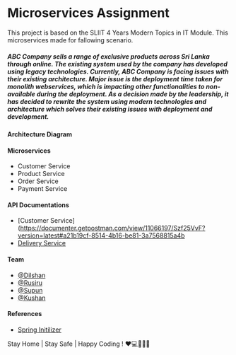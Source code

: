 # Microservices Assignment

This project is based on the SLIIT 4 Years Modern Topics in IT Module. This microservices made for fallowing scenario.

##### *ABC Company sells a range of exclusive products across Sri Lanka through online. The existing system used by the company has developed using legacy technologies. Currently, ABC Company is facing issues with their existing architecture. Major issue is the deployment time taken for monolith webservices, which is impacting other functionalities to non-available during the deployment. As a decision made by the leadership, it has decided to rewrite the system using modern technologies and architecture which solves their existing issues with deployment and development*.

#### Architecture Diagram

#### Microservices 

 - Customer Service
 - Product Service
 - Order Service
 - Payment Service
 
#### API Documentations
 - [Customer Service](https://documenter.getpostman.com/view/11066197/Szf25VvF?version=latest#a21b19cf-8514-4b16-be81-3a7568815a4b
 - [Delivery Service](https://documenter.getpostman.com/view/11066197/Szf55A7t?version=latest)

 

 #### Team
 - [@Dilshan](https://github.com/Dilshan97)
 - [@Rusiru](https://github.com/Rusiru123)
 - [@Supun](https://github.com/kavsu)
 - [@Kushan](https://github.com/Kushanrawindu)

#### References

 - [Spring Initilizer](https://start.spring.io/)

Stay Home | Stay Safe | Happy Coding ! ❤️💻👨‍🎓😷

